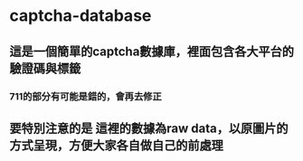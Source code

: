 # captcha-database

## 這是一個簡單的captcha數據庫，裡面包含各大平台的驗證碼與標籤

### 711的部分有可能是錯的，會再去修正

## 要特別注意的是 這裡的數據為raw data，以原圖片的方式呈現，方便大家各自做自己的前處理

